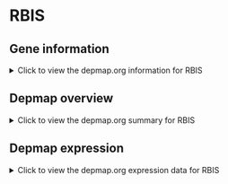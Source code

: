 <h1>RBIS</h1>

<h2>Gene information</h2>
<details>
  <summary>Click to view the depmap.org information for RBIS</summary>
  <iframe src="https://depmap.org/portal/gene/RBIS?tab=about" style="border:none;width:100%;height:800px"></iframe>
</details>

<h2>Depmap overview</h2>
<details>
  <summary>Click to view the depmap.org summary for RBIS</summary>
  <iframe src="https://depmap.org/portal/gene/RBIS?tab=overview" style="border:none;width:100%;height:800px"></iframe>
</details>

<h2>Depmap expression</h2>
<details>
  <summary>Click to view the depmap.org expression data for RBIS</summary>
  <iframe src="https://depmap.org/portal/gene/RBIS?tab=characterization" style="border:none;width:100%;height:800px"></iframe>
</details>


<!--
<h2>Reactome Pathway diagram</h2>
<details>
  <summary>Click to view Reactome pathway for RBIS</summary>
  PNAME
</details>
-->


